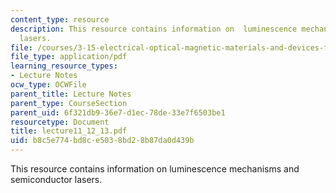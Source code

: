```yaml
---
content_type: resource
description: This resource contains information on  luminescence mechanisms and semiconductor
  lasers.
file: /courses/3-15-electrical-optical-magnetic-materials-and-devices-fall-2006/b8c5e774bd8ce5038bd28b87da0d439b_lecture11_12_13.pdf
file_type: application/pdf
learning_resource_types:
- Lecture Notes
ocw_type: OCWFile
parent_title: Lecture Notes
parent_type: CourseSection
parent_uid: 6f321db9-36e7-d1ec-78de-33e7f6503be1
resourcetype: Document
title: lecture11_12_13.pdf
uid: b8c5e774-bd8c-e503-8bd2-8b87da0d439b
---
```

This resource contains information on  luminescence mechanisms and semiconductor lasers.

